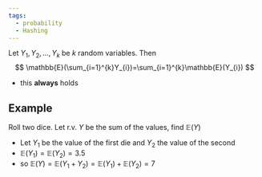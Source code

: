 ```yaml
---
tags:
  - probability
  - Hashing
---
```


Let $Y_{1}, Y_{2},...,Y_{k}$ be $k$ random variables. Then 
$$
\mathbb{E}(\sum_{i=1}^{k}Y_{i})=\sum_{i=1}^{k}\mathbb{E}(Y_{i})
$$
- this **always** holds
## Example 
Roll two dice. Let r.v. $Y$ be the sum of the values, find $\mathbb{E}(Y)$
- Let $Y_{1}$ be the value of the first die and $Y_{2}$ the value of the second
- $\mathbb{E}(Y_{1}) = \mathbb{E}(Y_{2}) = 3.5$
- so $\mathbb{E}(Y) = \mathbb{E}(Y_{1}+Y_{2}) = \mathbb{E}(Y_{1}) + \mathbb{E}(Y_{2}) = 7$